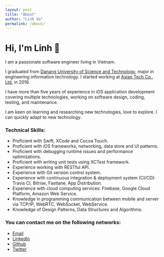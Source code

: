 ```yaml
---
layout: post
title: "About"
author: "Linh Vo"
permalink: /about/
---
```


# Hi, I'm Linh 👋

I am a passionate software engineer living in Vietnam.

I graduated from [Danang University of Science and Technology](https://vi.wikipedia.org/wiki/Trường_Đại_học_Bách_khoa,_Đại_học_Đà_Nẵng), major in engineering information technology. I started working at [Asian Tech Co., Ltd.](https://asiantech.vn/) in 2016.

I have more than five years of experience in iOS application development covering multiple technologies, working on software design, coding, testing, and maintenance.

I am keen on learning and researching new technologies, love to explore. I can quickly adapt to new technology.

### Technical Skills:

- Proficient with Swift, XCode and Cocoa Touch.
- Proficient with iOS frameworks, networking, data store and UI patterns.
- Proficient with debugging runtime issues and performance optimizations.
- Proficient with writing unit tests using XCTest framework.
- Experience working with RESTful API.
- Experience with Git version control system.
- Experience with continuous integration & deployment system (CI/CD): Travis CI, Bitrise, Fastlane, App Distribution.
- Experience with cloud computing services: Firebase, Google Cloud Platform, Amazon Web Service.
- Knowledge in programming communication between mobile and server via TCP/IP, WebRTC, WebSocket, WebService.
- Knowledge of Design Patterns, Data Structures and Algorithms.

### You can contact me on the following networks:

- [Email](mailto:duylinh158@gmail.com)
- [LinkedIn](https://linkedin.com/in/duylinh158)
- [Github](https://github.com/dlsolution)
- [Twitter](https://twitter.com/duylinh158)
